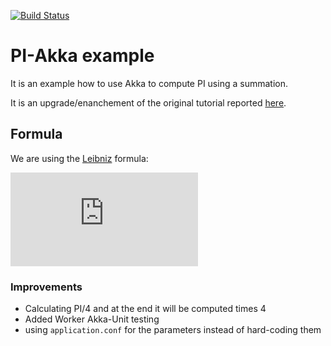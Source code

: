 [![Build Status](https://travis-ci.org/Raffaello/PI-akka-example.svg?branch=master)](https://travis-ci.org/Raffaello/PI-akka-example)

# PI-Akka example

It is an example how to use Akka to compute PI using a summation.

It is an upgrade/enanchement of the original tutorial reported
[here](https://doc.akka.io/docs/akka/2.0/intro/getting-started-first-scala.html).

## Formula

We are using the [Leibniz](https://en.wikipedia.org/wiki/Leibniz_formula_for_%CF%80) formula:

![formula](http://latex.codecogs.com/gif.latex?%5Csum_%7Bn%3D0%7D%5E%7Bn%20%5Cto%20%5Cinfty%7D%5Cfrac%7B%28-1%29%5En%7D%7B2n%2B1%7D%20%3D%20%5Cfrac%7B%5Cpi%7D%7B4%7D%5CRightarrow%204%2A%5Csum_%7Bn%3D0%7D%5E%7Bn%20%5Cto%20%5Cinfty%7D%5Cfrac%7B%28-1%29%5En%7D%7B2n%2B1%7D%20%3D%20%5Cpi)

### Improvements

- Calculating PI/4 and at the end it will be computed times 4
- Added Worker Akka-Unit testing
- using `application.conf` for the parameters instead of hard-coding them